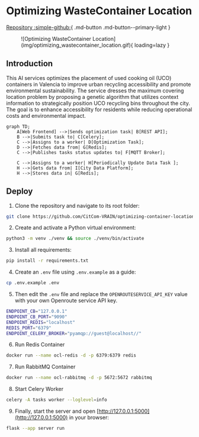 # Optimizing WasteContainer Location
[Repository :simple-github:](https://github.com/CitCom-VRAIN/optimizing-container-location){ .md-button .md-button--primary-light }

<figure markdown>
  ![Optimizing WasteContainer Location](img/optimizing_wastecontainer_location.gif){ loading=lazy }
</figure>

## Introduction
This AI services optimizes the placement of used cooking oil (UCO) containers in Valencia to improve urban recycling accessibility and promote environmental sustainability. The service
dresses the maximum covering location problem by proposing a genetic algorithm that utilizes context information to strategically position UCO recycling bins throughout the city. The goal is to enhance accessibility
for residents while reducing operational costs and environmental impact. 

```mermaid
graph TD;
    A[Web Frontend] -->|Sends optimization task| B[REST API];
    B -->|Submits task to| C[Celery];
    C -->|Assigns to a worker| D[Optimization Task];
    D -->|Fetches data from| G[Redis];
    C -->|Publishes tasks status updates to| F[MQTT Broker];
    
    C -->|Assigns to a worker| H[Periodically Update Data Task ];
    H -->|Gets data from| I[City Data Platform];
    H -->|Stores data in| G[Redis];
```

## Deploy

1. Clone the repository and navigate to its root folder:
```bash
git clone https://github.com/CitCom-VRAIN/optimizing-container-location.git && cd optimizing-container-location
```

2. Create and activate a Python virtual environment:
```bash
python3 -m venv ./venv && source ./venv/bin/activate
```

3. Install all requirements:
```bash
pip install -r requirements.txt
```

4. Create an `.env` file using `.env.example` as a guide: 
```bash
cp .env.example .env
```


5. Then edit the `.env` file and replace the `OPENROUTESERVICE_API_KEY` value with your own Openroute service API key.
```bash
ENDPOINT_CB="127.0.0.1"
ENDPOINT_CB_PORT="9090"
ENDPOINT_REDIS="localhost"
REDIS_PORT="6379"
ENDPOINT_CELERY_BROKER="pyamqp://guest@localhost//"
```

6. Run Redis Container
```bash
docker run --name ocl-redis -d -p 6379:6379 redis
```

7. Run RabbitMQ Container
```bash
docker run --name ocl-rabbitmq -d -p 5672:5672 rabbitmq
```

8. Start Celery Worker
```bash
celery -A tasks worker --loglevel=info
```

9. Finally, start the server and open [http://127.0.0.1:5000](http://127.0.0.1:5000) in your browser:
```bash
flask --app server run
```